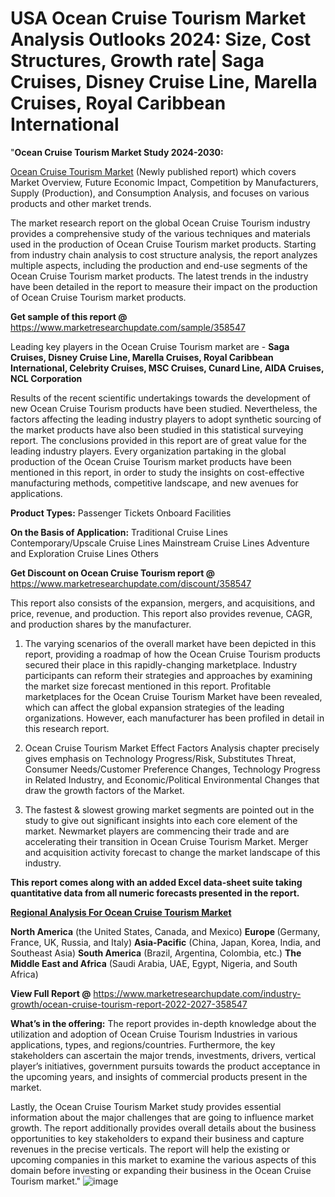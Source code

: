 # USA Ocean Cruise Tourism Market Analysis Outlooks 2024: Size, Cost Structures, Growth rate| Saga Cruises, Disney Cruise Line, Marella Cruises, Royal Caribbean International
"<strong>Ocean Cruise Tourism Market Study 2024-2030:</strong>

<a href=https://www.marketresearchupdate.com/sample/358547>Ocean Cruise Tourism Market</a> (Newly published report) which covers Market Overview, Future Economic Impact, Competition by Manufacturers, Supply (Production), and Consumption Analysis, and focuses on various products and other market trends.

The market research report on the global Ocean Cruise Tourism industry provides a comprehensive study of the various techniques and materials used in the production of Ocean Cruise Tourism market products. Starting from industry chain analysis to cost structure analysis, the report analyzes multiple aspects, including the production and end-use segments of the Ocean Cruise Tourism market products. The latest trends in the industry have been detailed in the report to measure their impact on the production of Ocean Cruise Tourism market products.

<strong>Get sample of this report @</strong> <a href=https://www.marketresearchupdate.com/sample/358547>https://www.marketresearchupdate.com/sample/358547</a>

Leading key players in the Ocean Cruise Tourism market are -
<strong>Saga Cruises, Disney Cruise Line, Marella Cruises, Royal Caribbean International, Celebrity Cruises, MSC Cruises, Cunard Line, AIDA Cruises, NCL Corporation</strong>

Results of the recent scientific undertakings towards the development of new Ocean Cruise Tourism products have been studied. Nevertheless, the factors affecting the leading industry players to adopt synthetic sourcing of the market products have also been studied in this statistical surveying report. The conclusions provided in this report are of great value for the leading industry players. Every organization partaking in the global production of the Ocean Cruise Tourism market products have been mentioned in this report, in order to study the insights on cost-effective manufacturing methods, competitive landscape, and new avenues for applications.

<strong>Product Types:</strong>
Passenger Tickets
Onboard Facilities

<strong>On the Basis of Application:</strong>
Traditional Cruise Lines
Contemporary/Upscale Cruise Lines
Mainstream Cruise Lines
Adventure and Exploration Cruise Lines
Others

<strong>Get Discount on Ocean Cruise Tourism report @</strong> <a href=https://www.marketresearchupdate.com/discount/358547>https://www.marketresearchupdate.com/discount/358547</a>

This report also consists of the expansion, mergers, and acquisitions, and price, revenue, and production. This report also provides revenue, CAGR, and production shares by the manufacturer.

1) The varying scenarios of the overall market have been depicted in this report, providing a roadmap of how the Ocean Cruise Tourism products secured their place in this rapidly-changing marketplace. Industry participants can reform their strategies and approaches by examining the market size forecast mentioned in this report. Profitable marketplaces for the Ocean Cruise Tourism Market have been revealed, which can affect the global expansion strategies of the leading organizations. However, each manufacturer has been profiled in detail in this research report.

2) Ocean Cruise Tourism Market Effect Factors Analysis chapter precisely gives emphasis on Technology Progress/Risk, Substitutes Threat, Consumer Needs/Customer Preference Changes, Technology Progress in Related Industry, and Economic/Political Environmental Changes that draw the growth factors of the Market.

3) The fastest &amp; slowest growing market segments are pointed out in the study to give out significant insights into each core element of the market. Newmarket players are commencing their trade and are accelerating their transition in Ocean Cruise Tourism Market. Merger and acquisition activity forecast to change the market landscape of this industry.

<strong>This report comes along with an added Excel data-sheet suite taking quantitative data from all numeric forecasts presented in the report.</strong>

<strong><u><b>Regional Analysis For Ocean Cruise Tourism Market</b></u></strong>

<strong><b>North America</b></strong> (the United States, Canada, and Mexico)
<strong><b>Europe </b></strong>(Germany, France, UK, Russia, and Italy)
<strong><b>Asia-Pacific</b></strong> (China, Japan, Korea, India, and Southeast Asia)
<strong><b>South America</b></strong> (Brazil, Argentina, Colombia, etc.)
<strong><b>The Middle East and Africa</b></strong> (Saudi Arabia, UAE, Egypt, Nigeria, and South Africa)

<strong>View Full Report @</strong> <a href=https://www.marketresearchupdate.com/industry-growth/ocean-cruise-tourism-report-2022-2027-358547>https://www.marketresearchupdate.com/industry-growth/ocean-cruise-tourism-report-2022-2027-358547</a>

<strong>What’s in the offering:</strong> The report provides in-depth knowledge about the utilization and adoption of Ocean Cruise Tourism Industries in various applications, types, and regions/countries. Furthermore, the key stakeholders can ascertain the major trends, investments, drivers, vertical player’s initiatives, government pursuits towards the product acceptance in the upcoming years, and insights of commercial products present in the market.

Lastly, the Ocean Cruise Tourism Market study provides essential information about the major challenges that are going to influence market growth. The report additionally provides overall details about the business opportunities to key stakeholders to expand their business and capture revenues in the precise verticals. The report will help the existing or upcoming companies in this market to examine the various aspects of this domain before investing or expanding their business in the Ocean Cruise Tourism market."
![image](https://github.com/johnrobertjr/Market-Research-Update/assets/154120476/5245174f-ba52-4753-8b17-98588984c298)

